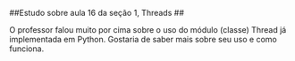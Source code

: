 ##Estudo sobre aula 16 da seção 1, Threads ##

O professor falou muito por cima sobre o uso do módulo (classe) Thread já implementada em Python. Gostaria de saber mais sobre seu uso e como funciona.

